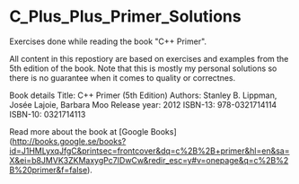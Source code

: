 C_Plus_Plus_Primer_Solutions
============================

Exercises done while reading the book "C++ Primer".  

All content in this repostiory are based on exercises and examples from the 5th edition of the book. Note that this is mostly my personal solutions so there is no guarantee when it comes to quality or correctnes.  

Book details
Title: C++ Primer (5th Edition)
Authors: Stanley B. Lippman, Josée Lajoie, Barbara Moo
Release year: 2012
ISBN-13: 978-0321714114
ISBN-10: 0321714113 

Read more about the book at [Google Books] (http://books.google.se/books?id=J1HMLyxqJfgC&printsec=frontcover&dq=c%2B%2B+primer&hl=en&sa=X&ei=b8JMVK3ZKMaxygPc7IDwCw&redir_esc=y#v=onepage&q=c%2B%2B%20primer&f=false).
